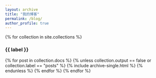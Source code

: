 ```yaml
---
layout: archive
title: "我的博客"
permalink: /blog/
author_profile: true
---
```


{% for collection in site.collections %}
  <h3 id="{{ label | slugify }}" class="archive__subtitle">{{ label }}</h3>
  {% for post in collection.docs %}
    {% unless collection.output == false or collection.label == "posts" %}
      {% include archive-single.html %}
    {% endunless %}
  {% endfor %}
{% endfor %}